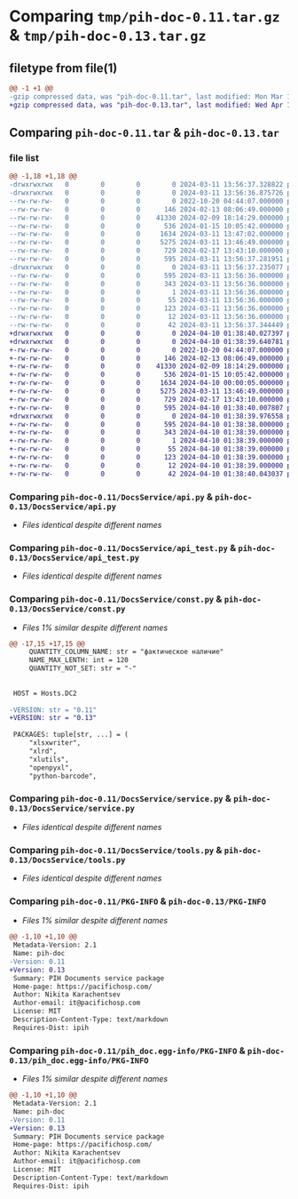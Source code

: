 # Comparing `tmp/pih-doc-0.11.tar.gz` & `tmp/pih-doc-0.13.tar.gz`

## filetype from file(1)

```diff
@@ -1 +1 @@
-gzip compressed data, was "pih-doc-0.11.tar", last modified: Mon Mar 11 13:56:37 2024, max compression
+gzip compressed data, was "pih-doc-0.13.tar", last modified: Wed Apr 10 01:38:39 2024, max compression
```

## Comparing `pih-doc-0.11.tar` & `pih-doc-0.13.tar`

### file list

```diff
@@ -1,18 +1,18 @@
-drwxrwxrwx   0        0        0        0 2024-03-11 13:56:37.328822 pih-doc-0.11/
-drwxrwxrwx   0        0        0        0 2024-03-11 13:56:36.875726 pih-doc-0.11/DocsService/
--rw-rw-rw-   0        0        0        0 2022-10-20 04:44:07.000000 pih-doc-0.11/DocsService/__init__.py
--rw-rw-rw-   0        0        0      146 2024-02-13 08:06:49.000000 pih-doc-0.11/DocsService/__main__.py
--rw-rw-rw-   0        0        0    41330 2024-02-09 18:14:29.000000 pih-doc-0.11/DocsService/api.py
--rw-rw-rw-   0        0        0      536 2024-01-15 10:05:42.000000 pih-doc-0.11/DocsService/api_test.py
--rw-rw-rw-   0        0        0     1634 2024-03-11 13:47:02.000000 pih-doc-0.11/DocsService/const.py
--rw-rw-rw-   0        0        0     5275 2024-03-11 13:46:49.000000 pih-doc-0.11/DocsService/service.py
--rw-rw-rw-   0        0        0      729 2024-02-17 13:43:10.000000 pih-doc-0.11/DocsService/tools.py
--rw-rw-rw-   0        0        0      595 2024-03-11 13:56:37.281951 pih-doc-0.11/PKG-INFO
-drwxrwxrwx   0        0        0        0 2024-03-11 13:56:37.235077 pih-doc-0.11/pih_doc.egg-info/
--rw-rw-rw-   0        0        0      595 2024-03-11 13:56:36.000000 pih-doc-0.11/pih_doc.egg-info/PKG-INFO
--rw-rw-rw-   0        0        0      343 2024-03-11 13:56:36.000000 pih-doc-0.11/pih_doc.egg-info/SOURCES.txt
--rw-rw-rw-   0        0        0        1 2024-03-11 13:56:36.000000 pih-doc-0.11/pih_doc.egg-info/dependency_links.txt
--rw-rw-rw-   0        0        0       55 2024-03-11 13:56:36.000000 pih-doc-0.11/pih_doc.egg-info/entry_points.txt
--rw-rw-rw-   0        0        0      123 2024-03-11 13:56:36.000000 pih-doc-0.11/pih_doc.egg-info/requires.txt
--rw-rw-rw-   0        0        0       12 2024-03-11 13:56:36.000000 pih-doc-0.11/pih_doc.egg-info/top_level.txt
--rw-rw-rw-   0        0        0       42 2024-03-11 13:56:37.344449 pih-doc-0.11/setup.cfg
+drwxrwxrwx   0        0        0        0 2024-04-10 01:38:40.027397 pih-doc-0.13/
+drwxrwxrwx   0        0        0        0 2024-04-10 01:38:39.640781 pih-doc-0.13/DocsService/
+-rw-rw-rw-   0        0        0        0 2022-10-20 04:44:07.000000 pih-doc-0.13/DocsService/__init__.py
+-rw-rw-rw-   0        0        0      146 2024-02-13 08:06:49.000000 pih-doc-0.13/DocsService/__main__.py
+-rw-rw-rw-   0        0        0    41330 2024-02-09 18:14:29.000000 pih-doc-0.13/DocsService/api.py
+-rw-rw-rw-   0        0        0      536 2024-01-15 10:05:42.000000 pih-doc-0.13/DocsService/api_test.py
+-rw-rw-rw-   0        0        0     1634 2024-04-10 00:00:05.000000 pih-doc-0.13/DocsService/const.py
+-rw-rw-rw-   0        0        0     5275 2024-03-11 13:46:49.000000 pih-doc-0.13/DocsService/service.py
+-rw-rw-rw-   0        0        0      729 2024-02-17 13:43:10.000000 pih-doc-0.13/DocsService/tools.py
+-rw-rw-rw-   0        0        0      595 2024-04-10 01:38:40.007807 pih-doc-0.13/PKG-INFO
+drwxrwxrwx   0        0        0        0 2024-04-10 01:38:39.976558 pih-doc-0.13/pih_doc.egg-info/
+-rw-rw-rw-   0        0        0      595 2024-04-10 01:38:38.000000 pih-doc-0.13/pih_doc.egg-info/PKG-INFO
+-rw-rw-rw-   0        0        0      343 2024-04-10 01:38:39.000000 pih-doc-0.13/pih_doc.egg-info/SOURCES.txt
+-rw-rw-rw-   0        0        0        1 2024-04-10 01:38:39.000000 pih-doc-0.13/pih_doc.egg-info/dependency_links.txt
+-rw-rw-rw-   0        0        0       55 2024-04-10 01:38:39.000000 pih-doc-0.13/pih_doc.egg-info/entry_points.txt
+-rw-rw-rw-   0        0        0      123 2024-04-10 01:38:39.000000 pih-doc-0.13/pih_doc.egg-info/requires.txt
+-rw-rw-rw-   0        0        0       12 2024-04-10 01:38:39.000000 pih-doc-0.13/pih_doc.egg-info/top_level.txt
+-rw-rw-rw-   0        0        0       42 2024-04-10 01:38:40.043037 pih-doc-0.13/setup.cfg
```

### Comparing `pih-doc-0.11/DocsService/api.py` & `pih-doc-0.13/DocsService/api.py`

 * *Files identical despite different names*

### Comparing `pih-doc-0.11/DocsService/api_test.py` & `pih-doc-0.13/DocsService/api_test.py`

 * *Files identical despite different names*

### Comparing `pih-doc-0.11/DocsService/const.py` & `pih-doc-0.13/DocsService/const.py`

 * *Files 1% similar despite different names*

```diff
@@ -17,15 +17,15 @@
     QUANTITY_COLUMN_NAME: str = "фактическое наличие"
     NAME_MAX_LENTH: int = 120
     QUANTITY_NOT_SET: str = "-"
 
 
 HOST = Hosts.DC2
 
-VERSION: str = "0.11"
+VERSION: str = "0.13"
 
 PACKAGES: tuple[str, ...] = (
     "xlsxwriter",
     "xlrd",
     "xlutils",
     "openpyxl",
     "python-barcode",
```

### Comparing `pih-doc-0.11/DocsService/service.py` & `pih-doc-0.13/DocsService/service.py`

 * *Files identical despite different names*

### Comparing `pih-doc-0.11/DocsService/tools.py` & `pih-doc-0.13/DocsService/tools.py`

 * *Files identical despite different names*

### Comparing `pih-doc-0.11/PKG-INFO` & `pih-doc-0.13/PKG-INFO`

 * *Files 1% similar despite different names*

```diff
@@ -1,10 +1,10 @@
 Metadata-Version: 2.1
 Name: pih-doc
-Version: 0.11
+Version: 0.13
 Summary: PIH Documents service package
 Home-page: https://pacifichosp.com/
 Author: Nikita Karachentsev
 Author-email: it@pacifichosp.com
 License: MIT
 Description-Content-Type: text/markdown
 Requires-Dist: ipih
```

### Comparing `pih-doc-0.11/pih_doc.egg-info/PKG-INFO` & `pih-doc-0.13/pih_doc.egg-info/PKG-INFO`

 * *Files 1% similar despite different names*

```diff
@@ -1,10 +1,10 @@
 Metadata-Version: 2.1
 Name: pih-doc
-Version: 0.11
+Version: 0.13
 Summary: PIH Documents service package
 Home-page: https://pacifichosp.com/
 Author: Nikita Karachentsev
 Author-email: it@pacifichosp.com
 License: MIT
 Description-Content-Type: text/markdown
 Requires-Dist: ipih
```

